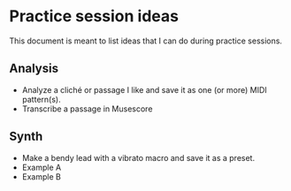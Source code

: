 # Practice session ideas
This document is meant to list ideas that I can do during practice sessions.

## Analysis
- Analyze a cliché or passage I like and save it as one (or more) MIDI pattern(s).
- Transcribe a passage in Musescore
 
## Synth
- Make a bendy lead with a vibrato macro and save it as a preset.
 - Example A
 - Example B

